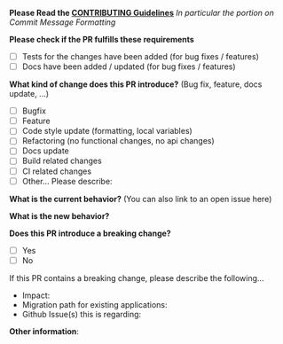 **Please Read the [CONTRIBUTING Guidelines](https://github.com/babel/babel-loader/blob/main/CONTRIBUTING.md)**
*In particular the portion on Commit Message Formatting*

**Please check if the PR fulfills these requirements**
- [ ] Tests for the changes have been added (for bug fixes / features)
- [ ] Docs have been added / updated (for bug fixes / features)

**What kind of change does this PR introduce?** (Bug fix, feature, docs update, ...)
- [ ] Bugfix
- [ ] Feature
- [ ] Code style update (formatting, local variables)
- [ ] Refactoring (no functional changes, no api changes)
- [ ] Docs update
- [ ] Build related changes
- [ ] CI related changes
- [ ] Other... Please describe:

**What is the current behavior?** (You can also link to an open issue here)



**What is the new behavior?**



**Does this PR introduce a breaking change?**
- [ ] Yes
- [ ] No

If this PR contains a breaking change, please describe the following...

* Impact:
* Migration path for existing applications:
* Github Issue(s) this is regarding:


**Other information**:
